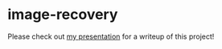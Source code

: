 # image-recovery

Please check out [my presentation](https://github.com/benmatz/image-recovery/blob/main/Reports/FinalSlidedeck.pdf) for a writeup of this project!
